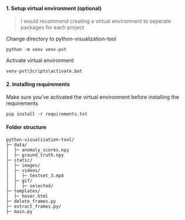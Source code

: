 #### 1. Setup virtual environment (optional)

> I would recommend creating a virtual environment to seperate packages for each project

Change directory to python-visualization-tool
```
python -m venv venv-pvt
```
Activate virtual environment
```
venv-pvt\Scripts\activate.bat
```
#### 2. Installing requirements

Make sure you've activated the virtual environment before installing the requirements
```
pip install -r requirements.txt
```
#### Folder structure
```
python-visualization-tool/
├─ data/
│  ├─ anomaly_scores.npy
│  ├─ ground_truth.npy
├─ static/
│  ├─ images/
│  ├─ videos/
│  │  ├─ testset_3.mp4
│  ├─ gif/
│  │  ├─ selected/
├─ templates/
│  ├─ hover.html
├─ delete_frames.py
├─ extract_frames.py/
├─ main.py
```
